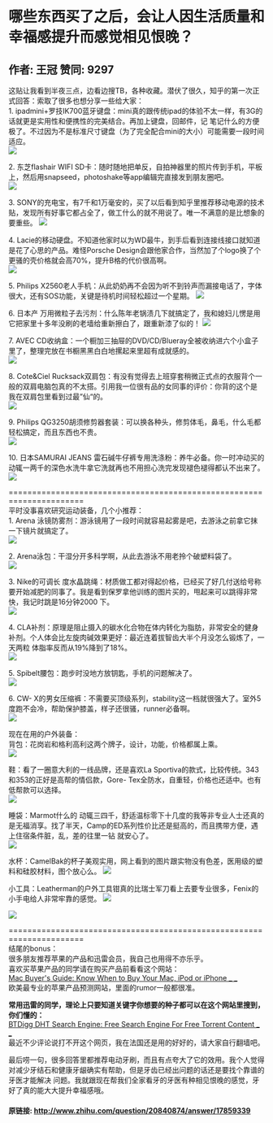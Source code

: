 # 哪些东西买了之后，会让人因生活质量和幸福感提升而感觉相见恨晚？
## 作者: 王冠  赞同: 9297
这贴让我看到半夜三点，边看边搜TB，各种收藏。潜伏了很久，知乎的第一次正式回答：索取了很多也想分享一些给大家：  
1\. ipadmini+罗技IK700蓝牙键盘：mini真的跟传统ipad的体验不太一样，有3G的话就更是实用性和便携性的完美结合。再加上键盘，回邮件，记
笔记什么的方便极了。不过因为不是标准尺寸键盘（为了完全配合mini的大小）可能需要一段时间适应。  
![](http://pic2.zhimg.com/fa5bf350e4a91a534f464824297844a4_b.jpg)

 2\.
东芝flashair WIFI
SD卡：随时随地把单反，自拍神器里的照片传到手机，平板上，然后用snapseed，photoshake等app编辑完直接发到朋友圈吧。  
![](http://pic1.zhimg.com/de9a465ad502f8c858508d660d57c901_b.jpg)

  
3\.
SONY的充电宝，有7千和1万毫安的，买了以后看到知乎里推荐移动电源的技术贴，发现所有好事它都占全了，做工什么的就不用说了。唯一不满意的是比想象的要重些。
![](http://pic3.zhimg.com/ebaf4870db5101fb174b42a98a4781a8_b.jpg)

  
4\. Lacie的移动硬盘。不知道他家时以为WD最牛，到手后看到连接线接口就知道是花了心思的产品。难怪Porsche
Design会跟他家合作，当然加了个logo换了个更骚的壳价格就会高70%，提升B格的代价很高啊。  
![](http://pic3.zhimg.com/2e51dd0fb1bc0134d14c7a169ecfa062_b.jpg)

  
5\. Philips X2560老人手机：从此奶奶再不会因为听不到铃声而漏接电话了，字体很大，还有SOS功能，关键是待机时间轻松超过一个星期。
![](http://pic4.zhimg.com/20a7b7df907dc4b1a1c8453cbe68c4fe_b.jpg)

 6\. 日本产
万用微粒子去污剂：什么陈年老锅渍几下就搞定了，我和媳妇儿愣是用它把家里十多年没刷的老墙给重新擦白了，跟重新漆了似的！
![](http://pic1.zhimg.com/7c1dd52e0b16c315c42fdc253ee2dfc6_b.jpg)

  
7\. AVEC CD收纳盒：一个橱加三抽屉的DVD/CD/Blueray全被收纳进六个小盒子里了，整理完放在书橱黑黑白白地摞起来里超有成就感的。  
![](http://pic1.zhimg.com/afed9fade13133191c50c11bc023ebbd_b.jpg)

 8\.
Cote&Ciel Rucksack双肩包：有没有觉得去上班穿套稍微正式点的衣服背个一般的双肩电脑包真的不太搭。引用我一位很有品的女同事的评价：你背的这个是
我在双肩包里看到过最”仙“的。  
![](http://pic4.zhimg.com/7bf6df1c03ebf68d5e4a8b6f0329a5e8_b.jpg)

 9\. Philips
QG3250胡须修剪器套装：可以换各种头，修剪体毛，鼻毛，什么毛都轻松搞定，而且东西也不贵。  
![](http://pic2.zhimg.com/906fab6437382f0defeaedcaf509ac85_b.jpg)

 10\.
日本SAMURAI JEANS 雷石碱牛仔裤专用洗涤粉：养牛必备。你一时冲动买的动辄一两千的深色水洗牛拿它洗就再也不用担心洗完发现褪色褪得都认不出来了。  
![](http://pic2.zhimg.com/a1760902051945ef7f1ba2bffc7acf3c_b.jpg)

  
  
======================================================================  
平时没事喜欢研究运动装备，几个小推荐：  
1\. Arena 泳镜防雾剂：游泳镜用了一段时间就容易起雾是吧，去游泳之前拿它抹一下镜片就搞定了。  
![](http://pic4.zhimg.com/11d84f88059a97688eb7f6b816738326_b.jpg)

 2\.
Arena泳包：干湿分开多科学啊，从此去游泳不用老拎个破塑料袋了。  
![](http://pic1.zhimg.com/be8c136a4a0c525b0af89c2ef8f5404a_b.jpg)

 3\. Nike的可调长
度水晶跳绳：材质做工都对得起价格，已经买了好几付送给号称要开始减肥的同事了。我是看到保罗拿他训练的图片买的，甩起来可以跳得非常快，我记时跳是16分钟2000
下。  
![](http://pic3.zhimg.com/d9c4a5e1a0b57e5a62dde35aaf5f1ca4_b.jpg)

  
4\. CLA补剂：原理是阻止摄入的碳水化合物在体内转化为脂肪，非常安全的健身补剂。个人体会比左旋肉碱效果更好：最近连着拔智齿大半个月没怎么锻炼了，一天两粒
体脂率反而从19%降到了18%。  
![](http://pic4.zhimg.com/c04e33b8787ed4982603b430539e641e_b.jpg)

 5\.
Spibelt腰包：跑步时没地方放钥匙，手机的问题解决了。  
![](http://pic3.zhimg.com/77d0c5f8ddc462acc5c97782664ce781_b.jpg)

 6\. CW-
X的男女压缩裤：不需要买顶级系列，stability这一档就很强大了。室外5度跑不会冷，帮助保护膝盖，样子还很骚，runner必备啊。  
![](http://pic2.zhimg.com/f77fd96c524751c4270a59a3c37473ed_b.jpg)

  
  
现在在用的户外装备：  
背包：花岗岩和格利高利这两个牌子，设计，功能，价格都属上乘。  
![](http://pic4.zhimg.com/baf5f8fbca53b3ca8cfa4d5e0aa5530a_b.jpg)

  
鞋：看了一圈意大利的一线品牌，还是喜欢La Sportiva的款式，比较传统。343和353的正好是高帮的情侣款，Gore-
Tex全防水，自重轻，价格也还适中。也有低帮款可以选择。  
![](http://pic4.zhimg.com/e9c3e007475b4033e509d1384ee3283a_b.jpg)

 睡袋：Marmot什么的
动辄三四千，舒适温标零下十几度的我等非专业人士还真的是无福消享。找了半天，Camp的ED系列性价比还是挺高的，而且携带方便，遇上住宿条件脏，乱，差的往里一钻
就安心了。  
![](http://pic1.zhimg.com/4265b16c99b9a1182ad1cdc76520b9b1_b.jpg)

  
水杯：CamelBak的杯子美观实用，网上看到的图片跟实物没有色差，医用级的塑料和硅胶材料，图个放心么。
![](http://pic3.zhimg.com/80d76b77a97c687ac53660625cb11f0a_b.jpg)


小工具：Leatherman的户外工具钳真的比瑞士军刀看上去要专业很多，Fenix的小手电给人非常牢靠的感觉。
![](http://pic4.zhimg.com/8cbade4b4e811fdffb120a4adc5bbb64_b.jpg)


![](http://pic2.zhimg.com/5c38f867a05bce7c58bb5f1f8eb365bc_b.jpg)

  
======================================================================  
结尾的bonus：  
很多朋友推荐苹果的产品和迅雷会员，我自己也用得不亦乐乎。  
喜欢买苹果产品的同学请在购买产品前看看这个网站：  
[ Mac Buyer's Guide: Know When to Buy Your Mac, iPod or iPhone _ _
](http://buyersguide.macrumors.com/)  
欧美最专业的苹果产品预测网站，里面的rumor一般都很准。  
  
**常用迅雷的同学，理论上只要知道关键字你想要的种子都可以在这个网站里搜到，你们懂的：**   
[ BTDigg DHT Search Engine: Free Search Engine For Free Torrent Content _ _
](http://btdigg.org/)  
最近不少评论说打不开这个网页，我在法国还是用的好好的，请大家自行翻墙吧。  
  
最后唠一句，很多回答里都推荐电动牙刷，而且有点夸大了它的效用。我个人觉得对减少牙结石和健康牙龈确实有帮助，但是牙齿已经出问题的话还是要找个靠谱的牙医才能解决
问题。我就跟现在帮我们全家看牙的牙医有种相见恨晚的感觉，牙好了真的能大大提升幸福感哦。

#### 原链接: http://www.zhihu.com/question/20840874/answer/17859339